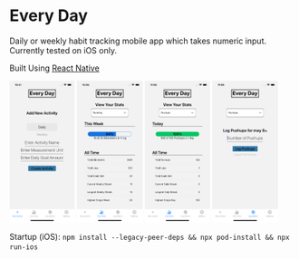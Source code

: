 # Every Day

Daily or weekly habit tracking mobile app which takes numeric input.  
Currently tested on iOS only.

Built Using [React Native](https://reactnative.dev) 

<img alt="Create Activity" src="./github/add-activity.png" height="250"> <img alt="View Weekly Stats" src="./github/view-stats-weekly.png" height="250"> <img alt="View Daily Stats" src="./github/view-stats-daily.png" height="250"> <img alt="Log Activity" src="./github/log-activity.png" height="250">

Startup (iOS): `npm install --legacy-peer-deps && npx pod-install && npx run-ios`
